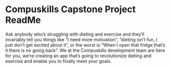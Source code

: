 # Compuskills Capstone Project ReadMe

Ask anybody who’s struggling with dieting and exercise and they’ll invariably tell you things like “I need more motivation”, “dieting isn’t fun, I just don’t get excited about it”, or the worst is “When I open that fridge that’s it there is no going back”. We at the Compuskills development team are here for you, we’re creating an app that’s going to revolutionize dieting and exercise and enable you to finally meet your goals.                              
